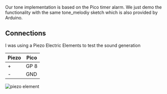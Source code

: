 Our tone implementation is based on the Pico timer alarm. 
We just demo the functionality with the same tone_melodiy sketch which is also provided by Arduino.

## Connections 

I was using a Piezo Electric Elements to test the sound generation

| Piezo  | Pico              
|--------|--------
|  +     | GP 8 
|  -     | GND 

<img src="https://www.pschatzmann.ch/wp-content/uploads/2021/01/piezo.jpeg" alt="piezo element">


